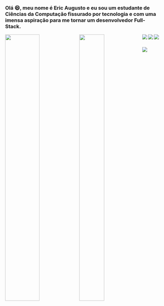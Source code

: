 ### Olá 😄, meu nome é Eric Augusto e eu sou um estudante de Ciências da Computação fissurado por tecnologia e com uma imensa aspiração para me tornar um desenvolvedor Full-Stack.

<img align="left" width="47%" src="https://github-readme-stats.vercel.app/api?username=ericaugusto-git&show_icons=true&theme=algolia" />
<img align="left" width="40%" height="47%" src="https://github-readme-stats.vercel.app/api/top-langs/?username=anuraghazra&layout=compact" />

<img align="left" src="https://img.shields.io/badge/java-%23ED8B00.svg?style=for-the-badge&logo=java&logoColor=white" />
<img align="left" src="https://img.shields.io/badge/python-3670A0?style=for-the-badge&logo=python&logoColor=ffdd54" />
<img align="left" src="https://img.shields.io/badge/angular-%23DD0031.svg?style=for-the-badge&logo=angular&logoColor=white" />
<img align="left" style="margin-top: 25px;" src="https://img.shields.io/badge/typescript-%23007ACC.svg?style=for-the-badge&logo=typescript&logoColor=white" />


<!--
**ericaugusto-git/ericaugusto-git** is a ✨ _special_ ✨ repository because its `README.md` (this file) appears on your GitHub profile.

Here are some ideas to get you started:

- 🔭 I’m currently working on ...
- 🌱 I’m currently learning ...
- 👯 I’m looking to collaborate on ...
- 🤔 I’m looking for help with ...
- 💬 Ask me about ...
- 📫 How to reach me: ...
- 😄 Pronouns: ...
- ⚡ Fun fact: ...
-->
